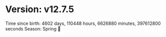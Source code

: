 # Version: v12.7.5
Time since birth: 4602 days, 110448 hours, 6626880 minutes, 397612800 seconds
Season: Spring 🌸
